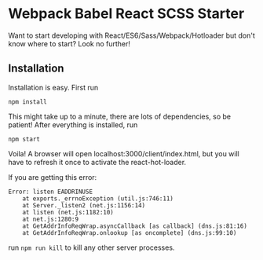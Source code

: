 # Webpack Babel React SCSS Starter
Want to start developing with React/ES6/Sass/Webpack/Hotloader but don't know where to start? Look no further!

## Installation

Installation is easy. First run

`npm install`

This might take up to a minute, there are lots of dependencies, so be patient! After everything is installed, run

`npm start`

Voila! A browser will open localhost:3000/client/index.html, but you will have to refresh it once to activate the react-hot-loader.

If you are getting this error:

```
Error: listen EADDRINUSE
    at exports._errnoException (util.js:746:11)
    at Server._listen2 (net.js:1156:14)
    at listen (net.js:1182:10)
    at net.js:1280:9
    at GetAddrInfoReqWrap.asyncCallback [as callback] (dns.js:81:16)
    at GetAddrInfoReqWrap.onlookup [as oncomplete] (dns.js:99:10)
```

run `npm run kill` to kill any other server processes.
